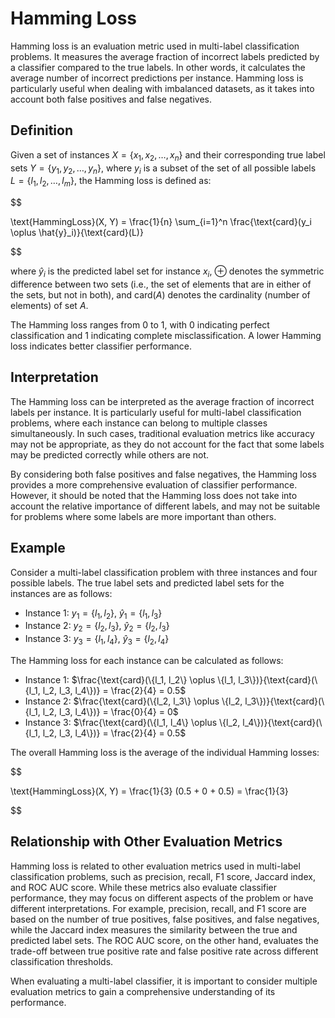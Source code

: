 # Hamming Loss

Hamming loss is an evaluation metric used in multi-label classification problems. It measures the average fraction of incorrect labels predicted by a classifier compared to the true labels. In other words, it calculates the average number of incorrect predictions per instance. Hamming loss is particularly useful when dealing with imbalanced datasets, as it takes into account both false positives and false negatives.

## Definition

Given a set of instances $X = \{x_1, x_2, \dots, x_n\}$ and their corresponding true label sets $Y = \{y_1, y_2, \dots, y_n\}$, where $y_i$ is a subset of the set of all possible labels $L = \{l_1, l_2, \dots, l_m\}$, the Hamming loss is defined as:


$$

\text{HammingLoss}(X, Y) = \frac{1}{n} \sum_{i=1}^n \frac{\text{card}(y_i \oplus \hat{y}_i)}{\text{card}(L)}

$$


where $\hat{y}_i$ is the predicted label set for instance $x_i$, $\oplus$ denotes the symmetric difference between two sets (i.e., the set of elements that are in either of the sets, but not in both), and $\text{card}(A)$ denotes the cardinality (number of elements) of set $A$.

The Hamming loss ranges from 0 to 1, with 0 indicating perfect classification and 1 indicating complete misclassification. A lower Hamming loss indicates better classifier performance.

## Interpretation

The Hamming loss can be interpreted as the average fraction of incorrect labels per instance. It is particularly useful for multi-label classification problems, where each instance can belong to multiple classes simultaneously. In such cases, traditional evaluation metrics like accuracy may not be appropriate, as they do not account for the fact that some labels may be predicted correctly while others are not.

By considering both false positives and false negatives, the Hamming loss provides a more comprehensive evaluation of classifier performance. However, it should be noted that the Hamming loss does not take into account the relative importance of different labels, and may not be suitable for problems where some labels are more important than others.

## Example

Consider a multi-label classification problem with three instances and four possible labels. The true label sets and predicted label sets for the instances are as follows:

- Instance 1: $y_1 = \{l_1, l_2\}$, $\hat{y}_1 = \{l_1, l_3\}$
- Instance 2: $y_2 = \{l_2, l_3\}$, $\hat{y}_2 = \{l_2, l_3\}$
- Instance 3: $y_3 = \{l_1, l_4\}$, $\hat{y}_3 = \{l_2, l_4\}$

The Hamming loss for each instance can be calculated as follows:

- Instance 1: $\frac{\text{card}(\{l_1, l_2\} \oplus \{l_1, l_3\})}{\text{card}(\{l_1, l_2, l_3, l_4\})} = \frac{2}{4} = 0.5$
- Instance 2: $\frac{\text{card}(\{l_2, l_3\} \oplus \{l_2, l_3\})}{\text{card}(\{l_1, l_2, l_3, l_4\})} = \frac{0}{4} = 0$
- Instance 3: $\frac{\text{card}(\{l_1, l_4\} \oplus \{l_2, l_4\})}{\text{card}(\{l_1, l_2, l_3, l_4\})} = \frac{2}{4} = 0.5$

The overall Hamming loss is the average of the individual Hamming losses:


$$

\text{HammingLoss}(X, Y) = \frac{1}{3} (0.5 + 0 + 0.5) = \frac{1}{3}

$$


## Relationship with Other Evaluation Metrics

Hamming loss is related to other evaluation metrics used in multi-label classification problems, such as precision, recall, F1 score, Jaccard index, and ROC AUC score. While these metrics also evaluate classifier performance, they may focus on different aspects of the problem or have different interpretations. For example, precision, recall, and F1 score are based on the number of true positives, false positives, and false negatives, while the Jaccard index measures the similarity between the true and predicted label sets. The ROC AUC score, on the other hand, evaluates the trade-off between true positive rate and false positive rate across different classification thresholds.

When evaluating a multi-label classifier, it is important to consider multiple evaluation metrics to gain a comprehensive understanding of its performance.

